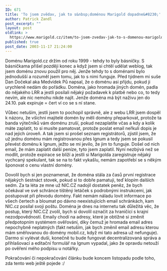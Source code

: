 ```yaml
---
ID: 671
title: 'To jsem zvědav, jak to s&nbsp;doménou Marigold dopadne&#8230;'
author: Patrick Zandl
post_excerpt: ""
layout: post
oldlink: >
  https://www.marigold.cz/item/to-jsem-zvedav-jak-to-s-domenou-marigold-dopadne
published: true
post_date: 2003-11-17 21:24:00
---
```

<p>
Doménu Marigold.cz držím od roku 1999 - tehdy to byly básničky. S básničkama přišel později konec a když jsem si chtěl udělat weblog, tak jsem doménu znovu použil pro něj. Jenže tehdy to s doménami bylo jednodušší a rozuměl jsem tomu, jak to s nimi funguje. Před týdnem mi suše Dan Dočekal aka Medvídek Pů napsal, že o doménu asi přijdu, pokud ji urychleně nedám do pořádku. Doména, jako hromada jiných domén, padla do nějakého LRR a jestli posílali nějaký požadavek k platbě nebo co, to tedy nevím, ale nic nemohu nikde najít. Jenže doména má být naživu jen do 24.10. pak expiruje = čert ví co se s ní stane. </p>

<p>
Vůbec netuším, jestli jsem to pochopil správně, ale z webu LRR jsem dospěl k názoru, že všichni majitelé domén by měli domény přeparkovat, protože ta banda výtečníků vám doménu zruší, pokud nezaplatíte včas a kdy a kolik máte zaplatit, to si musíte pamatovat, protože poslat email neřkuli dopis je nad jejich úroveň. A tak jsem si prošel seznam registrátorů, zjistil jsem, že už jednu doménu mám registrovanou přes Ignum a tedy jsem se pokusil převést doménu k Ignum, ježto se mi jevilo, že jim to funguje. Došel od nich email, že mám zaplatit další peníze, tyto jsem zaplatil. Nyní nezbývá než se modlit, protože expirace se blíží a jestli si Marigolda zaregistruje nějaký vychcaný spekulant, tak se na to fakt vykašlu, nemám zapotřebí se s někým šponovat o cenu vlastní domény. </p>

<p>
Dovolil bych si jen poznamenat, že doména&#160;stála za časů první registrace nějakých šestnáct stovek, pokud si to dobře pamatuji, teď klopím dalších sedm. Za ta léta&#160;ze mne už NIC.CZ&#160;nadojil dostatek peněz, že bych očekával ve své schránce tištěný letáček s podrobnými instrukcemi, jak postupovat při převodu domény. Fakt nemám náladu lovit informace po všech čertech a bloumat po dávno neexistujících email schránkách, kam NIC.cz posílal svoji poštu.&#160;Doména je dnes na internetu tak důležitá věc, že postup, který NIC.CZ zvolil, bych si dovolil označit za hraničící s krajní nezodpovědností. Emaily chodí na adresy, které je obtížné si změnit předpotopním systémem ověřování, díky čemuž je hromada email adres nepochybně neplatných (fakt netuším, jak bych změnil email adresu kterou mám směřovanou do domény mobil.cz, když mi tato adresa už nefunguje). Darmo si vylévat duši, konečně tu bude fungovat decentralizovaná správa a přihlašovací a editační formulář na Ignum vypadal, jako že opravdu netouží po ověření mého podpisu u notářky. </p>

<p>
Pokračování či nepokračování článku bude koncem listopadu podle toho, zda tento web ještě pojede :/</p>
